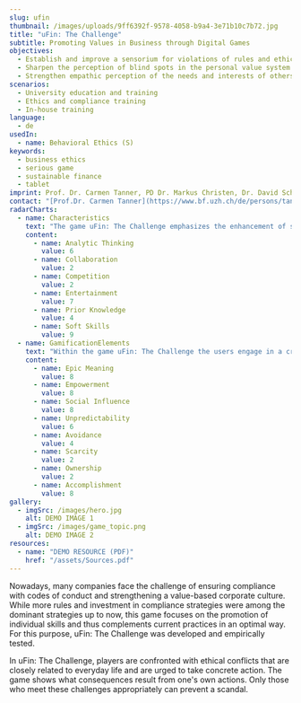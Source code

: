 ```yaml
---
slug: ufin
thumbnail: /images/uploads/9ff6392f-9578-4058-b9a4-3e71b10c7b72.jpg
title: "uFin: The Challenge"
subtitle: Promoting Values in Business through Digital Games
objectives:
  - Establish and improve a sensorium for violations of rules and ethical standards
  - Sharpen the perception of blind spots in the personal value system
  - Strengthen empathic perception of the needs and interests of others
scenarios:
  - University education and training
  - Ethics and compliance training
  - In-house training
language:
  - de
usedIn:
  - name: Behavioral Ethics (S)
keywords:
  - business ethics
  - serious game
  - sustainable finance
  - tablet
imprint: Prof. Dr. Carmen Tanner, PD Dr. Markus Christen, Dr. David Schmocker, and Johannes Katsarov (game development), koboldgames GmbH ([www.koboldgames.ch](http://www.koboldgames.ch/), technical implementation)
contact: "[Prof.Dr. Carmen Tanner](https://www.bf.uzh.ch/de/persons/tanner-carmen), Department of Banking and Finance, Center for Responsibility in Finance"
radarCharts:
  - name: Characteristics
    text: "The game uFin: The Challenge emphasizes the enhancement of soft skills while providing a high entertainment value."
    content:
      - name: Analytic Thinking
        value: 6
      - name: Collaboration
        value: 2
      - name: Competition
        value: 2
      - name: Entertainment
        value: 7
      - name: Prior Knowledge
        value: 4
      - name: Soft Skills
        value: 9
  - name: GamificationElements
    text: "Within the game uFin: The Challenge the users engage in a creative process where they have to figure out ethical decisions. They experience an epic meaning by believing that they are chosen to solve a bigger ethical issue within the company."
    content:
      - name: Epic Meaning
        value: 8
      - name: Empowerment
        value: 8
      - name: Social Influence
        value: 8
      - name: Unpredictability
        value: 6
      - name: Avoidance
        value: 4
      - name: Scarcity
        value: 2
      - name: Ownership
        value: 2
      - name: Accomplishment
        value: 8
gallery:
  - imgSrc: /images/hero.jpg
    alt: DEMO IMAGE 1
  - imgSrc: /images/game_topic.png
    alt: DEMO IMAGE 2
resources:
  - name: "DEMO RESOURCE (PDF)"
    href: "/assets/Sources.pdf"
---
```


Nowadays, many companies face the challenge of ensuring compliance with codes of conduct and strengthening a value-based corporate culture. While more rules and investment in compliance strategies were among the dominant strategies up to now, this game focuses on the promotion of individual skills and thus complements current practices in an optimal way. For this purpose, uFin: The Challenge was developed and empirically tested.

In uFin: The Challenge, players are confronted with ethical conflicts that are closely related to everyday life and are urged to take concrete action. The game shows what consequences result from one's own actions. Only those who meet these challenges appropriately can prevent a scandal.
